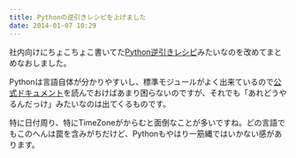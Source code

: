 ```yaml
---
title: Pythonの逆引きレシピを上げました
date: 2014-01-07 10:29
---
```

社内向けにちょこちょこ書いてた[Python逆引きレシピ](http://nekoya.github.io/pages/python/)みたいなのを改めてまとめなおしました。

Pythonは言語自体が分かりやすいし、標準モジュールがよく出来ているので[公式ドキュメント](http://docs.python.jp/2.7/)を読んでおけばあまり困らないのですが、それでも「あれどうやるんだっけ」みたいなのは出てくるものです。

特に日付周り、特にTimeZoneがからむと面倒なことが多いですね。どの言語でもこのへんは罠を含みがちだけど、Pythonもやはり一筋縄ではいかない感があります。
